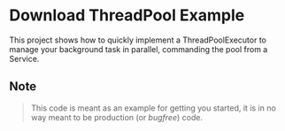 Download ThreadPool Example
=========

This project shows how to quickly implement a ThreadPoolExecutor to manage your background task in parallel, commanding the pool from a Service.

Note
---
>   This code is meant as an example for getting you started, it is in no way meant to be production (or *bugfree*) code.
